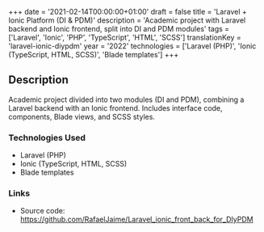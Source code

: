 +++
date = '2021-02-14T00:00:00+01:00'
draft = false
title = 'Laravel + Ionic Platform (DI & PDM)'
description = 'Academic project with Laravel backend and Ionic frontend, split into DI and PDM modules'
tags = ['Laravel', 'Ionic', 'PHP', 'TypeScript', 'HTML', 'SCSS']
translationKey = 'laravel-ionic-diypdm'
year = '2022'
technologies = ['Laravel (PHP)', 'Ionic (TypeScript, HTML, SCSS)', 'Blade templates']
+++

## Description

Academic project divided into two modules (DI and PDM), combining a Laravel backend with an Ionic frontend. Includes interface code, components, Blade views, and SCSS styles.

### Technologies Used

- Laravel (PHP)
- Ionic (TypeScript, HTML, SCSS)
- Blade templates

### Links

- Source code: https://github.com/RafaelJaime/Laravel_ionic_front_back_for_DIyPDM
